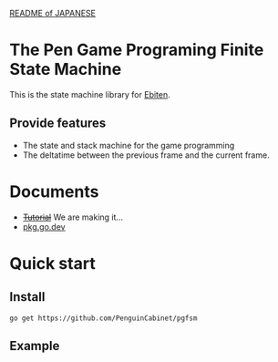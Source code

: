 [README of JAPANESE](./README.md)
# The Pen Game Programing Finite State Machine

This is the state machine library for [Ebiten](https://ebiten.org/).
## Provide features
* The state and stack machine for the game programming
* The deltatime between the previous frame and the current frame.

# Documents
* ~~[Tutorial](doc/Tutorial_en.md)~~ We are making it...      
* [pkg.go.dev](https://pkg.go.dev/github.com/PenguinCabinet/pgfsm)

# Quick start

## Install
```shell
go get https://github.com/PenguinCabinet/pgfsm
```

## Example

